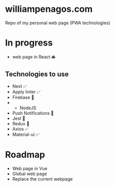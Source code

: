 # williampenagos.com
Repo of my personal web page (PWA technologies)

# In progress
- web page in React :oncoming_automobile:

## Technologies to use
- Next :white_check_mark:
- Apply linter :white_check_mark:
- Firebase :black_square_button:
- - NodeJS
- Push Notifications :black_square_button:
- Jest :black_square_button:
- Redux :white_square_button:
- Axios :white_check_mark:
- Material-ui :white_check_mark:

# Roadmap
- Web page in Vue
- Global web page
- Replace the current webpage